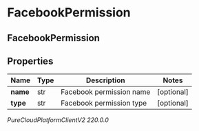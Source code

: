 # FacebookPermission

## FacebookPermission

## Properties

|Name | Type | Description | Notes|
|------------ | ------------- | ------------- | -------------|
| **name** | str | Facebook permission name | [optional] |
| **type** | str | Facebook permission type | [optional] |



_PureCloudPlatformClientV2 220.0.0_
